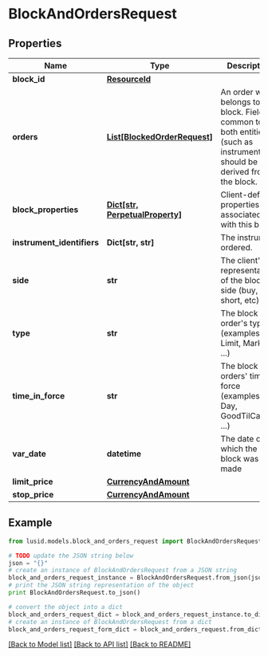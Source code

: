 # BlockAndOrdersRequest


## Properties
Name | Type | Description | Notes
------------ | ------------- | ------------- | -------------
**block_id** | [**ResourceId**](ResourceId.md) |  | 
**orders** | [**List[BlockedOrderRequest]**](BlockedOrderRequest.md) | An order which belongs to a block. Fields common to both entities (such as instrument) should be derived from the block. | 
**block_properties** | [**Dict[str, PerpetualProperty]**](PerpetualProperty.md) | Client-defined properties associated with this block. | [optional] 
**instrument_identifiers** | **Dict[str, str]** | The instrument ordered. | 
**side** | **str** | The client&#39;s representation of the block&#39;s side (buy, sell, short, etc) | 
**type** | **str** | The block order&#39;s type (examples: Limit, Market, ...) | [optional] 
**time_in_force** | **str** | The block orders&#39; time in force (examples: Day, GoodTilCancel, ...) | [optional] 
**var_date** | **datetime** | The date on which the block was made | [optional] 
**limit_price** | [**CurrencyAndAmount**](CurrencyAndAmount.md) |  | [optional] 
**stop_price** | [**CurrencyAndAmount**](CurrencyAndAmount.md) |  | [optional] 

## Example

```python
from lusid.models.block_and_orders_request import BlockAndOrdersRequest

# TODO update the JSON string below
json = "{}"
# create an instance of BlockAndOrdersRequest from a JSON string
block_and_orders_request_instance = BlockAndOrdersRequest.from_json(json)
# print the JSON string representation of the object
print BlockAndOrdersRequest.to_json()

# convert the object into a dict
block_and_orders_request_dict = block_and_orders_request_instance.to_dict()
# create an instance of BlockAndOrdersRequest from a dict
block_and_orders_request_form_dict = block_and_orders_request.from_dict(block_and_orders_request_dict)
```
[[Back to Model list]](../README.md#documentation-for-models) [[Back to API list]](../README.md#documentation-for-api-endpoints) [[Back to README]](../README.md)


